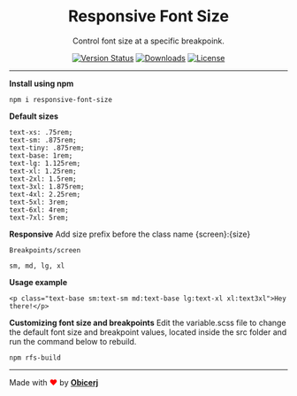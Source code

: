 <h1 align="center">Responsive Font Size </h1>
<p align="center">Control font size at a specific breakpoink.</p>


<p align="center">
<a href="https://www.npmjs.com/package/responsive-font-size"><img src="https://badge.fury.io/js/responsive-font-size.svg" alt="Version Status"></a>
<a href="https://www.npmjs.com/package/responsive-font-size"><img src="https://img.shields.io/npm/dt/responsive-font-size.svg" alt="Downloads"></a>
<a href="https://www.npmjs.com/package/responsive-font-size"><img src="https://img.shields.io/npm/l/responsive-font-size.svg" alt="License"></a>
</p>

------

__Install using npm__
```
npm i responsive-font-size
```

__Default sizes__
```
text-xs: .75rem;
text-sm: .875rem;
text-tiny: .875rem;
text-base: 1rem;
text-lg: 1.125rem;
text-xl: 1.25rem;
text-2xl: 1.5rem;
text-3xl: 1.875rem;
text-4xl: 2.25rem;
text-5xl: 3rem;
text-6xl: 4rem;
text-7xl: 5rem;
```

__Responsive__
Add size prefix before the class name {screen}:{size}

`Breakpoints/screen`
```
sm, md, lg, xl
```

__Usage example__
```
<p class="text-base sm:text-sm md:text-base lg:text-xl xl:text3xl">Hey there!</p>
```

__Customizing font size and breakpoints__
Edit the variable.scss file to change the default font size and breakpoint values, located inside the src folder and run the command below to rebuild.
```
npm rfs-build
```


------

Made with <span style="color:red">♥</span> by __[Obicerj](https://twitter.com/Obicerj)__
